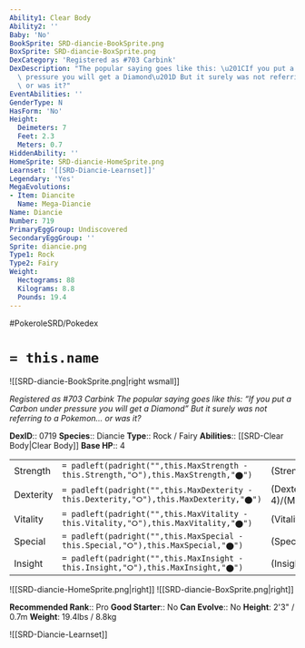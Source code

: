 ```yaml
---
Ability1: Clear Body
Ability2: ''
Baby: 'No'
BookSprite: SRD-diancie-BookSprite.png
BoxSprite: SRD-diancie-BoxSprite.png
DexCategory: 'Registered as #703 Carbink'
DexDescription: "The popular saying goes like this: \u201CIf you put a Carbon under\
  \ pressure you will get a Diamond\u201D But it surely was not referring to a Pokemon...\
  \ or was it?"
EventAbilities: ''
GenderType: N
HasForm: 'No'
Height:
  Deimeters: 7
  Feet: 2.3
  Meters: 0.7
HiddenAbility: ''
HomeSprite: SRD-diancie-HomeSprite.png
Learnset: '[[SRD-Diancie-Learnset]]'
Legendary: 'Yes'
MegaEvolutions:
- Item: Diancite
  Name: Mega-Diancie
Name: Diancie
Number: 719
PrimaryEggGroup: Undiscovered
SecondaryEggGroup: ''
Sprite: diancie.png
Type1: Rock
Type2: Fairy
Weight:
  Hectograms: 88
  Kilograms: 8.8
  Pounds: 19.4
---
```


#PokeroleSRD/Pokedex

# `= this.name`

![[SRD-diancie-BookSprite.png|right wsmall]]

*Registered as #703 Carbink*
*The popular saying goes like this: “If you put a Carbon under pressure you will get a Diamond” But it surely was not referring to a Pokemon... or was it?*

**DexID**:: 0719
**Species**:: Diancie
**Type**:: Rock / Fairy
**Abilities**:: [[SRD-Clear Body|Clear Body]]
**Base HP**:: 4

|           |                                                                                        |                                          |
| --------- | -------------------------------------------------------------------------------------- | ---------------------------------------- |
| Strength  | `= padleft(padright("",this.MaxStrength - this.Strength,"⭘"),this.MaxStrength,"⬤")`    | (Strength::6)/(MaxStrength::6)   |
| Dexterity | `= padleft(padright("",this.MaxDexterity - this.Dexterity,"⭘"),this.MaxDexterity,"⬤")` | (Dexterity:: 4)/(MaxDexterity::4) |
| Vitality  | `= padleft(padright("",this.MaxVitality - this.Vitality,"⭘"),this.MaxVitality,"⬤")`    | (Vitality::8)/(MaxVitality::8)   |
| Special   | `= padleft(padright("",this.MaxSpecial - this.Special,"⭘"),this.MaxSpecial,"⬤")`       | (Special::6)/(MaxSpecial::6)     |
| Insight   | `= padleft(padright("",this.MaxInsight - this.Insight,"⭘"),this.MaxInsight,"⬤")`       | (Insight::8)/(MaxInsight::8)     |

![[SRD-diancie-HomeSprite.png|right]]
![[SRD-diancie-BoxSprite.png|right]]

**Recommended Rank**:: Pro
**Good Starter**:: No
**Can Evolve**:: No
**Height**: 2'3" / 0.7m
**Weight**: 19.4lbs / 8.8kg

![[SRD-Diancie-Learnset]]